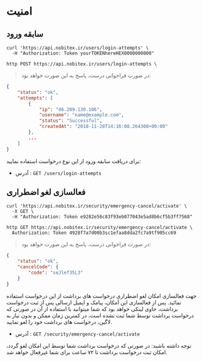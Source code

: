 # امنیت

##  سابقه ورود

```shell
curl 'https://api.nobitex.ir/users/login-attempts' \
  -H "Authorization: Token yourTOKENhereHEX0000000000"
```

```plaintext
http POST https://api.nobitex.ir/users/login-attempts \
```

> در صورت فراخوانی درست، پاسخ به این صورت خواهد بود:

```json
{
    "status": "ok",
    "attempts": [
        {
            "ip": "46.209.130.106",
            "username": "name@example.com",
            "status": "Successful",
            "createdAt": "2018-11-28T14:16:08.264308+00:00"
        },
        ...
    ]
}
```

برای دریافت سابقه ورود از این نوع درخواست استفاده نمایید:

- آدرس : `GET /users/login-attempts`


## فعالسازی لغو اضطراری

```shell
curl 'https://api.nobitex.ir/security/emergency-cancel/activate' \
  -X GET \
  -H "Authorization: Token e9282e56c83f93eb077043e5ad8b6cf5b3ff7568"
```

```plaintext
http GET https://api.nobitex.ir/security/emergency-cancel/activate \
  Authorization: Token 4928f7a7d00b3sc1efaa8dda2fc7a9tf905cc69
```

> در صورت فراخوانی درست، پاسخ به این صورت خواهد بود:

```json
{
    "status": "ok",
    "cancelCode": {
        "code": "seJlef35L3"
    }
}
```


جهت فعالسازی امکان لغو اضطراریِ درخواست های برداشت از این درخواست استفاده نمائید.
پس از فعالسازی این امکان، پیامک و ایمیل ارسالی پس از ثبت درخواست برداشت،
حاوی لینکی خواهد بود که شما میتوانید با استفاده از آن در صورتی که درخواست برداشت توسط شما ثبت نشده است، در کمترین زمان ممکن و بدون نیاز به لاگین، درخواست های برداشت خود را لغو نمایید.

- آدرس : `GET /security/emergency-cancel/activate`


<aside class="notice">
توجه داشته باشید: در صورتی که درخواست برداشت شما توسط این امکان لغو گردد، امکان ثبت درخواست برداشت تا ۷۲ ساعت برای شما غیرفعال خواهد شد.
</aside>
